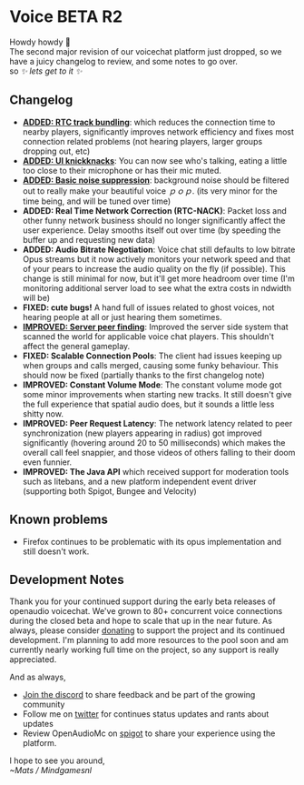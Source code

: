 # Voice BETA R2
Howdy howdy 👋<br />
The second major revision of our voicechat platform just dropped, so we have a juicy changelog to review, and some notes to go over.<br />
so *✨ lets get to it ✨*

## Changelog
 - [**ADDED: RTC track bundling**](https://trello.com/c/EOslKWOX/22-webrtc-channel-bundling-mux): which reduces the connection time to nearby players, significantly improves network efficiency and fixes most connection related problems (not hearing players, larger groups dropping out, etc)
 - [**ADDED: UI knickknacks**](https://trello.com/c/oOodbJMa/24-webrtc-status-indicators): You can now see who's talking, eating a little too close to their microphone or has their mic muted.
 - [**ADDED: Basic noise suppression**](https://trello.com/c/vNw8Wixu/17-voice-noise-floor): background noise should be filtered out to really make your beautiful voice *ｐｏｐ*. (its very minor for the time being, and will be tuned over time)
 - **ADDED: Real Time Network Correction (RTC-NACK)**: Packet loss and other funny network business should no longer significantly affect the user experience. Delay smooths itself out over time (by speeding the buffer up and requesting new data)
 - **ADDED: Audio Bitrate Negotiation**: Voice chat still defaults to low bitrate Opus streams but it now actively monitors your network speed and that of your pears to increase the audio quality on the fly (if possible). This change is still minimal for now, but it'll get more headroom over time (I'm monitoring additional server load to see what the extra costs in ndwidth will be)
 - **FIXED: cute bugs!** A hand full of issues related to ghost voices, not hearing people at all or just hearing them sometimes.
 - [**IMPROVED: Server peer finding**](https://trello.com/c/Fi8kZWec/31-webrtc-peer-finder-refactor): Improved the server side system that scanned the world for applicable voice chat players. This shouldn't affect the general gameplay.
 - **FIXED: Scalable Connection Pools**: The client had issues keeping up when groups and calls merged, causing some funky behaviour. This should now be fixed (partially thanks to the first changelog note)
 - **IMPROVED: Constant Volume Mode**: The constant volume mode got some minor improvements when starting new tracks. It still doesn't give the full experience that spatial audio does, but it sounds a little less shitty now.
 - **IMPROVED: Peer Request Latency**: The network latency related to peer synchronization (new players appearing in radius) got improved significantly (hovering around 20 to 50 milliseconds) which makes the overall call feel snappier, and those videos of others falling to their doom even funnier.
 - **IMPROVED: The Java API** which received support for moderation tools such as litebans, and a new platform independent event driver (supporting both Spigot, Bungee and Velocity)

## Known problems
 - Firefox continues to be problematic with its opus implementation and still doesn't work.

## Development Notes
Thank you for your continued support during the early beta releases of openaudio voicechat. We've grown to 80+ concurrent voice connections during the closed beta and hope to scale that up in the near future. As always, please consider [donating](https://donate.craftmend.com/) to support the project and its continued development. I'm planning to add more resources to the pool soon and am currently nearly working full time on the project, so any support is really appreciated.

And as always,
 - [Join the discord](https://discord.openaudiomc.net/) to share feedback and be part of the growing community
 - Follow me on [twitter](https://twitter.com/Mindgamesnl) for continues status updates and rants about updates
 - Review OpenAudioMc on [spigot](https://www.spigotmc.org/resources/openaudiomc-realtime-online-music-and-effects-bungeecord-velocity.30691/) to share your experience using the platform.

I hope to see you around,<br />
*~Mats / Mindgamesnl*